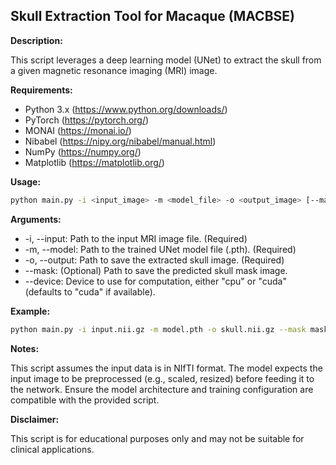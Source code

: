 ## Skull Extraction Tool for Macaque (MACBSE)

**Description:**

This script leverages a deep learning model (UNet) to extract the skull from a given magnetic resonance imaging (MRI) image. 

**Requirements:**

* Python 3.x (https://www.python.org/downloads/)
* PyTorch (https://pytorch.org/)
* MONAI (https://monai.io/)
* Nibabel (https://nipy.org/nibabel/manual.html)
* NumPy (https://numpy.org/)
* Matplotlib (https://matplotlib.org/)

**Usage:**

```bash
python main.py -i <input_image> -m <model_file> -o <output_image> [--mask <mask_image>] [--device cpu|cuda]
```

**Arguments:**

* -i, --input: Path to the input MRI image file. (Required)
* -m, --model: Path to the trained UNet model file (.pth). (Required)
* -o, --output: Path to save the extracted skull image. (Required)
* --mask: (Optional) Path to save the predicted skull mask image.
* --device: Device to use for computation, either "cpu" or "cuda" (defaults to "cuda" if available).

**Example:**

```bash
python main.py -i input.nii.gz -m model.pth -o skull.nii.gz --mask mask.nii.gz --device cpu
```


**Notes:**

This script assumes the input data is in NIfTI format.
The model expects the input image to be preprocessed (e.g., scaled, resized) before feeding it to the network.
Ensure the model architecture and training configuration are compatible with the provided script.

**Disclaimer:**

This script is for educational purposes only and may not be suitable for clinical applications.
